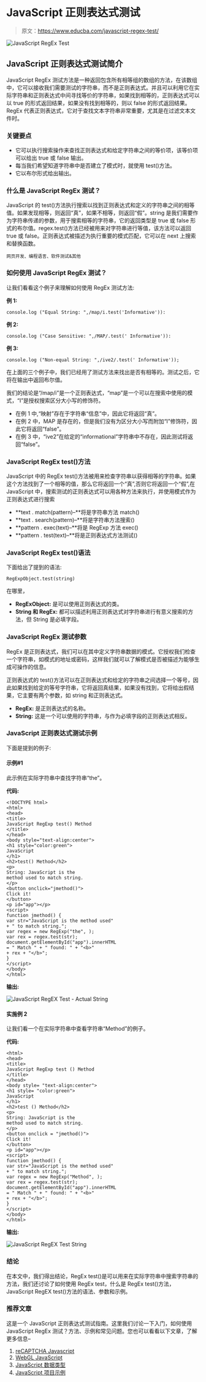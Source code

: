 # JavaScript 正则表达式测试

> 原文：<https://www.educba.com/javascript-regex-test/>

![JavaScript RegEx Test](img/31e14ae62fc69c76aec45ad199eeff2c.png)



## JavaScript 正则表达式测试简介

JavaScript RegEx 测试方法是一种返回包含所有相等组的数组的方法，在该数组中，它可以接收我们需要测试的字符串，而不是正则表达式。并且可以利用它在实际字符串和正则表达式中间寻找等价的字符串，如果找到相等的，正则表达式可以以 true 的形式返回结果，如果没有找到相等的，则以 false 的形式返回结果。RegEx 代表正则表达式，它对于查找文本字符串非常重要，尤其是在过滤文本文件时。

### 关键要点

*   它可以执行搜索操作来查找正则表达式和给定字符串之间的等价项，该等价项可以给出 true 或 false 输出。
*   每当我们希望知道字符串中是否建立了模式时，就使用 test()方法。
*   它以布尔形式给出输出。

### 什么是 JavaScript RegEx 测试？

JavaScript 的 test()方法执行搜索以找到正则表达式和定义的字符串之间的相等值。如果发现相等，则返回“真”，如果不相等，则返回“假”。string 是我们需要作为字符串传递的参数，用于搜索相等的字符串，它的返回类型是 true 或 false 形式的布尔值。regex.test()方法已经被用来对字符串进行等值，该方法可以返回 true 或 false。正则表达式被描述为执行重要的模式匹配，它可以在 next 上搜索和替换函数。

<small>网页开发、编程语言、软件测试&其他</small>

### 如何使用 JavaScript RegEx 测试？

让我们看看这个例子来理解如何使用 RegEx 测试方法:

**例 1:**

```
console.log ("Equal String: ",/map/i.test('Informative')):
```

**例 2:**

```
console.log ("Case Sensitive: ",/MAP/.test(' Informative')):
```

**例 3:**

```
console.log ("Non-equal String: ",/ive2/.test(' Informative'));
```

在上面的三个例子中，我们已经用了测试方法来找出是否有相等的。测试之后，它将在输出中返回布尔值。

我们的结论是“/map/i”是一个正则表达式，“map”是一个可以在搜索中使用的模式，“I”是授权搜索区分大小写的修饰符。

*   在例 1 中,“映射”存在于字符串“信息”中，因此它将返回“真”。
*   在例 2 中，MAP 是存在的，但是我们没有为区分大小写而附加“I”修饰符，因此它将返回“false”。
*   在例 3 中，“ive2”在给定的“informational”字符串中不存在，因此测试将返回“false”。

### JavaScript RegEx test()方法

JavaScript 中的 RegEx test()方法被用来检查字符串以获得相等的字符串。如果这个方法找到了一个相等的值，那么它将返回一个“真”,否则它将返回一个“假”,在 JavaScript 中，搜索测试的正则表达式可以用各种方法来执行，并使用模式作为正则表达式进行搜索

*   **text . match(pattern)–**将是字符串方法 match()
*   **text . search(pattern)–**将是字符串方法搜索()
*   **pattern . exec(text)–**将是 RegExp 方法 exec()
*   **pattern . test(text)–**将是正则表达式方法测试()

### JavaScript RegEx test()语法

下面给出了提到的语法:

```
RegExpObject.test(string)
```

在哪里，

*   **RegExObject:** 是可以使用正则表达式的类。
*   **String 和 RegEx:** 都可以描述利用正则表达式对字符串进行有意义搜索的方法，但 String 是必填字段。

### JavaScript RegEx 测试参数

RegEx 是正则表达式，我们可以在其中定义字符串数据的模式。它授权我们检查一个字符串，如模式的地址或密码，这样我们就可以了解模式是否被描述为能够生成可操作的信息。

正则表达式的 test()方法可以在正则表达式和给定的字符串之间选择一个等号，因此如果找到给定的等号字符串，它将返回真结果，如果没有找到，它将给出假结果，它主要有两个参数，如 string 和正则表达式。

*   **RegEx:** 是正则表达式的名称。
*   **String:** 这是一个可以使用的字符串，与作为必填字段的正则表达式相反。

### JavaScript 正则表达式测试示例

下面是提到的例子:

#### 示例#1

此示例在实际字符串中查找字符串“the”。

**代码:**

```
<!DOCTYPE html>
<html>
<head>
<title>
JavaScript RegExp test() Method
</title>
</head>
<body style="text-align:center">
<h1 style="color:green">
JavaScript
</h1>
<h2>test() Method</h2>
<p>
String: JavaScript is the
method used to match string.
</p>
<button onclick="jmethod()">
Click it!
</button>
<p id="app"></p>
<script>
function jmethod() {
var str="JavaScript is the method used"
+ " to match string.";
var regex = new RegExp("the", );
var rex = regex.test(str);
document.getElementById("app").innerHTML
= " Match " + " found: " + "<b>"
+ rex + "</b>";
}
</script>
</body>
</html>
```

**输出:**

![JavaScript RegEX Test - Actual String](img/35378dabc90dae6fabc80cc8dc1b404f.png)



#### 实施例 2

让我们看一个在实际字符串中查看字符串“Method”的例子。

**代码:**

```
<html>
<head>
<title>
JavaScript RegExp test () Method
</title>
</head>
<body style= "text-align:center">
<h1 style= "color:green">
JavaScript
</h1>
<h2>test () Method</h2>
<p>
String: JavaScript is the
method used to match string.
</p>
<button onclick = "jmethod()">
Click it!
</button>
<p id="app"></p>
<script>
function jmethod() {
var str="JavaScript is the method used"
+ " to match string.";
var regex = new RegExp("Method", );
var rex = regex.test(str);
document.getElementById("app").innerHTML
= " Match " + " found: " + "<b>"
+ rex + "</b>";
}
</script>
</body>
</html>
```

**输出:**

![JavaScript RegEX Test String](img/82bb8cc0b5f80a367000235be3d6a58a.png)



### 结论

在本文中，我们得出结论，RegEx test()是可以用来在实际字符串中搜索字符串的方法，我们还讨论了如何使用 RegEx test，什么是 RegEx test()方法，JavaScript RegEX test()方法的语法、参数和示例。

### 推荐文章

这是一个 JavaScript 正则表达式测试指南。这里我们讨论一下入门，如何使用 JavaScript RegEx 测试？方法、示例和常见问题。您也可以看看以下文章，了解更多信息–

1.  [reCAPTCHA Javascript](https://www.educba.com/recaptcha-javascript/)
2.  [WebGL JavaScript](https://www.educba.com/webgl-javascript/)
3.  [JavaScript 数据类型](https://www.educba.com/javascript-data-types/)
4.  [JavaScript 项目示例](https://www.educba.com/javascript-projects-examples/)





